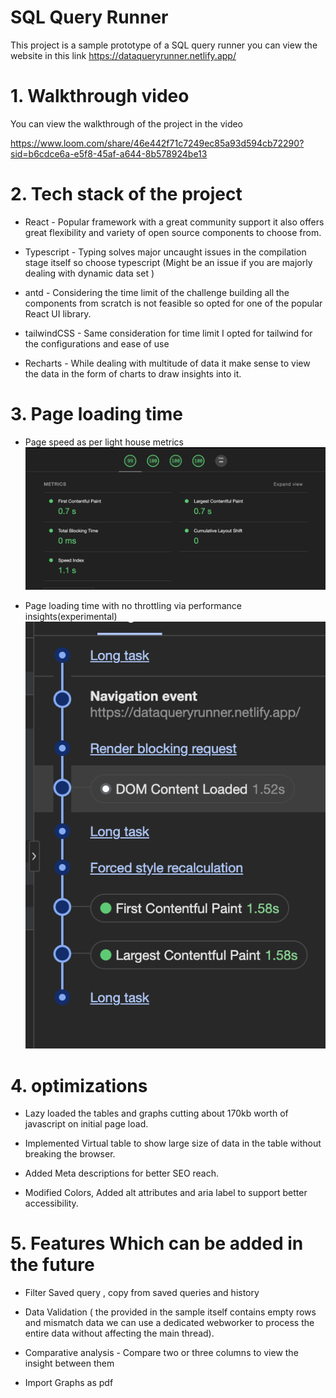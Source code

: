 # SQL Query Runner

This project is a sample prototype of a SQL query runner you can view the website in this link https://dataqueryrunner.netlify.app/

# 1. Walkthrough video

You can view the walkthrough of the project in the video

https://www.loom.com/share/46e442f71c7249ec85a93d594cb72290?sid=b6cdce6a-e5f8-45af-a644-8b578924be13

# 2. Tech stack of the project

-   React - Popular framework with a great community support it also offers great flexibility and variety of open source components to choose from.

-   Typescript - Typing solves major uncaught issues in the compilation stage itself so choose typescript (Might be an issue if you are majorly dealing with dynamic data set )

-   antd - Considering the time limit of the challenge building all the components from scratch is not feasible so opted for one of the popular React UI library.

-   tailwindCSS - Same consideration for time limit I opted for tailwind for the configurations and ease of use

-   Recharts - While dealing with multitude of data it make sense to view the data in the form of charts to draw insights into it.

# 3. Page loading time

-   Page speed as per light house metrics
    ![Alt text](image.png)

-   Page loading time with no throttling via performance insights(experimental)
    ![Alt text](image-1.png)

# 4. optimizations

-   Lazy loaded the tables and graphs cutting about 170kb worth of javascript on initial page load.

-   Implemented Virtual table to show large size of data in the table without breaking the browser.

-   Added Meta descriptions for better SEO reach.

-   Modified Colors, Added alt attributes and aria label to support better accessibility.

# 5. Features Which can be added in the future

-   Filter Saved query , copy from saved queries and history

-   Data Validation ( the provided in the sample itself contains empty rows and mismatch data we can use a dedicated webworker to process the entire data without affecting the main thread).

-   Comparative analysis - Compare two or three columns to view the insight between them

-   Import Graphs as pdf
